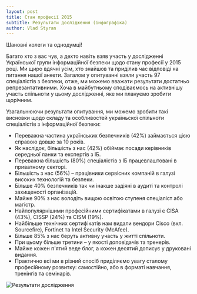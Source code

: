 ```yaml
---
layout: post
title: Стан професії 2015
subtitle: Результати дослідження (інфографіка)
author: Vlad Styran
---
```

Шановні колеги та однодумці!

Багато хто з вас чув, а дехто навіть взяв участь у дослідженні Української групи інформаційної безпеки щодо стану професії у 2015 році. Ми щиро вдячні усім, хто знайшов та приділив час відповіді на питання нашої анкети. Загалом у опитуванні взяли участь 97 спеціалістів з безпеки, отже, ми можемо вважати результати достатньо репрезантативними. Хоча в майбутньому сподіваємось на активнішу участь спільноти у цьому дослідженні, яке ми плануємо зробити щорічним.

Узагальнюючи результати опитування, ми можемо зробити такі висновки щодо складу та особливостей україньскої спільноти спеціалістів з інформаційної безпеки:

* Переважна частина українських безпечників (42%) займається цією справою довше за 10 років.
* Як наслідок, більшість з нас (42%) обіймає посади керівників середньої ланки та експертів з ІБ.
* Переважна більшість (80%) спеціалістів з ІБ працевлаштовані в приватному секторі.
* Більшість з нас (56%) – працівники сервісних компаній в галузі високих технологій та безпеки.
* Більше 40% безпечників так чи інакше задіяні в аудиті та контролі захищеності організацій.
* Майже 90% з нас володіть вищою освітою ступеня спеціаліст або магістр.
* Найпопулярнішими професійними сертифікатами в галузі є CISA (43%), CISSP (24%) та CISM (19%).
* Найбільше технічних сертифікатів нам видали вендори Cisco (вкл. Sourcefire), Fortinet та Intel Security (McAfee).
* Більше 85% з нас беруть активну участь у житті спільноти.
* При цьому більше третини – у якості доповідачів та тренерів.
* Майже кожен п'ятий веде блог, а кожен десятий дописує у друковані видання.
* Практично всі ми в різний спосіб приділяємо увагу сталому професійному розвитку: самостійно, або в форматі навчання, тренінгів та семінарів.

![Результати дослідження](/img/sop2015/sop2015.png)
